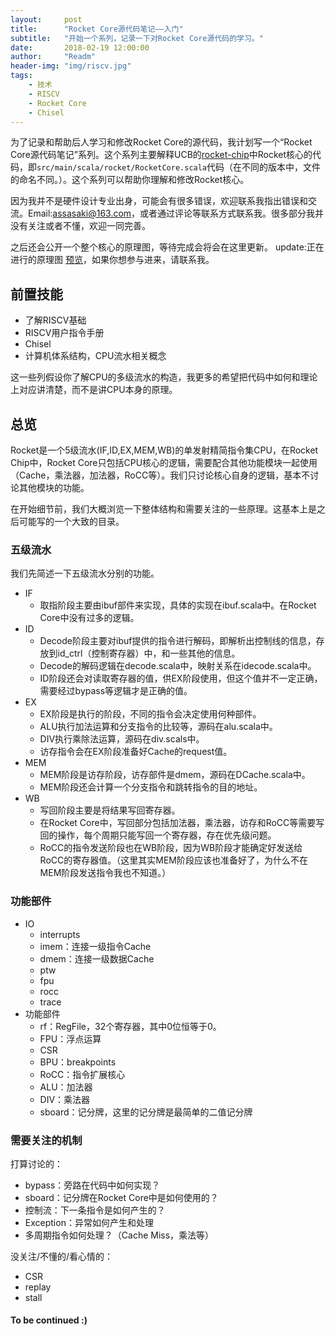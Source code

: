 ```yaml
---
layout:     post
title:      "Rocket Core源代码笔记——入门"
subtitle:   "开始一个系列，记录一下对Rocket Core源代码的学习。"
date:       2018-02-19 12:00:00
author:     "Readm"
header-img: "img/riscv.jpg"
tags:
    - 技术
    - RISCV
    - Rocket Core
    - Chisel
---
```


为了记录和帮助后人学习和修改Rocket Core的源代码，我计划写一个“Rocket Core源代码笔记”系列。这个系列主要解释UCB的[rocket-chip](https://github.com/freechipsproject/rocket-chip)中Rocket核心的代码，即`src/main/scala/rocket/RocketCore.scala`代码（在不同的版本中，文件的命名不同。）。这个系列可以帮助你理解和修改Rocket核心。

因为我并不是硬件设计专业出身，可能会有很多错误，欢迎联系我指出错误和交流。Email:assasaki@163.com，或者通过评论等联系方式联系我。很多部分我并没有关注或者不懂，欢迎一同完善。

之后还会公开一个整个核心的原理图，等待完成会将会在这里更新。
update:正在进行的原理图 [预览](/docs/rocket-core.pdf)，如果你想参与进来，请联系我。

## 前置技能

+ 了解RISCV基础
+ RISCV用户指令手册
+ Chisel
+ 计算机体系结构，CPU流水相关概念

这一些列假设你了解CPU的多级流水的构造，我更多的希望把代码中如何和理论上对应讲清楚，而不是讲CPU本身的原理。

## 总览

Rocket是一个5级流水(IF,ID,EX,MEM,WB)的单发射精简指令集CPU，在Rocket Chip中，Rocket Core只包括CPU核心的逻辑，需要配合其他功能模块一起使用（Cache，乘法器，加法器，RoCC等）。我们只讨论核心自身的逻辑，基本不讨论其他模块的功能。

在开始细节前，我们大概浏览一下整体结构和需要关注的一些原理。这基本上是之后可能写的一个大致的目录。

### 五级流水

我们先简述一下五级流水分别的功能。

+ IF
	+ 取指阶段主要由ibuf部件来实现，具体的实现在ibuf.scala中。在Rocket Core中没有过多的逻辑。
+ ID
	+ Decode阶段主要对ibuf提供的指令进行解码，即解析出控制线的信息，存放到id_ctrl（控制寄存器）中，和一些其他的信息。
	+ Decode的解码逻辑在decode.scala中，映射关系在idecode.scala中。
	+ ID阶段还会对读取寄存器的值，供EX阶段使用，但这个值并不一定正确，需要经过bypass等逻辑才是正确的值。
+ EX
	+ EX阶段是执行的阶段，不同的指令会决定使用何种部件。
	+ ALU执行加法运算和分支指令的比较等，源码在alu.scala中。
	+ DIV执行乘除法运算，源码在div.scals中。
	+ 访存指令会在EX阶段准备好Cache的request值。
+ MEM
	+ MEM阶段是访存阶段，访存部件是dmem，源码在DCache.scala中。
	+ MEM阶段还会计算一个分支指令和跳转指令的目的地址。
+ WB
	+ 写回阶段主要是将结果写回寄存器。
	+ 在Rocket Core中，写回部分包括加法器，乘法器，访存和RoCC等需要写回的操作，每个周期只能写回一个寄存器，存在优先级问题。
	+ RoCC的指令发送阶段也在WB阶段，因为WB阶段才能确定好发送给RoCC的寄存器值。（这里其实MEM阶段应该也准备好了，为什么不在MEM阶段发送指令我也不知道。）


### 功能部件

+ IO
	+ interrupts
	+ imem：连接一级指令Cache
	+ dmem：连接一级数据Cache
	+ ptw
	+ fpu
	+ rocc
	+ trace
+ 功能部件
	+ rf：RegFile，32个寄存器，其中0位恒等于0。
	+ FPU：浮点运算
	+ CSR
	+ BPU：breakpoints
	+ RoCC：指令扩展核心
	+ ALU：加法器
	+ DIV：乘法器
	+ sboard：记分牌，这里的记分牌是最简单的二值记分牌

### 需要关注的机制

打算讨论的：

+ bypass：旁路在代码中如何实现？
+ sboard：记分牌在Rocket Core中是如何使用的？
+ 控制流：下一条指令是如何产生的？
+ Exception：异常如何产生和处理
+ 多周期指令如何处理？（Cache Miss，乘法等）

没关注/不懂的/看心情的：

+ CSR
+ replay
+ stall


#### To be continued :)